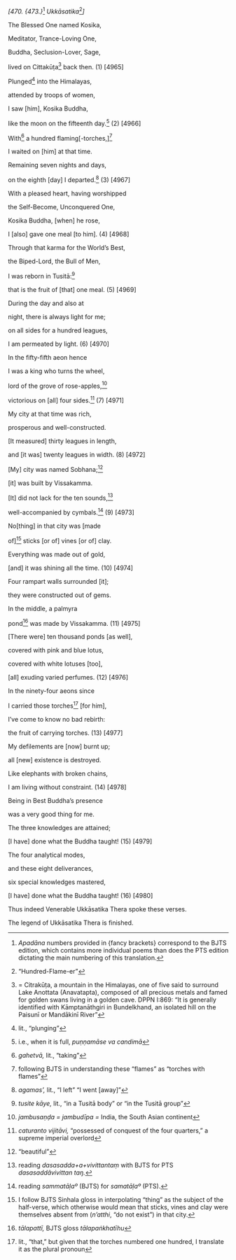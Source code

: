 *\[470. {473.}*[^1] *Ukkāsatika*[^2]*\]*

The Blessed One named Kosika,

Meditator, Trance-Loving One,

Buddha, Seclusion-Lover, Sage,

lived on Cittakūṭa[^3] back then. (1) \[4965\]

Plunged[^4] into the Himalayas,

attended by troops of women,

I saw \[him\], Kosika Buddha,

like the moon on the fifteenth day.[^5] (2) \[4966\]

With[^6] a hundred flaming\[-torches,\][^7]

I waited on \[him\] at that time.

Remaining seven nights and days,

on the eighth \[day\] I departed.[^8] (3) \[4967\]

With a pleased heart, having worshipped

the Self-Become, Unconquered One,

Kosika Buddha, \[when\] he rose,

I \[also\] gave one meal \[to him\]. (4) \[4968\]

Through that karma for the World’s Best,

the Biped-Lord, the Bull of Men,

I was reborn in Tusitā:[^9]

that is the fruit of \[that\] one meal. (5) \[4969\]

During the day and also at

night, there is always light for me;

on all sides for a hundred leagues,

I am permeated by light. (6) \[4970\]

In the fifty-fifth aeon hence

I was a king who turns the wheel,

lord of the grove of rose-apples,[^10]

victorious on \[all\] four sides.[^11] (7) \[4971\]

My city at that time was rich,

prosperous and well-constructed.

\[It measured\] thirty leagues in length,

and \[it was\] twenty leagues in width. (8) \[4972\]

\[My\] city was named Sobhana;[^12]

\[it\] was built by Vissakamma.

\[It\] did not lack for the ten sounds,[^13]

well-accompanied by cymbals.[^14] (9) \[4973\]

No\[thing\] in that city was \[made

of\][^15] sticks \[or of\] vines \[or of\] clay.

Everything was made out of gold,

\[and\] it was shining all the time. (10) \[4974\]

Four rampart walls surrounded \[it\];

they were constructed out of gems.

In the middle, a palmyra

pond[^16] was made by Vissakamma. (11) \[4975\]

\[There were\] ten thousand ponds \[as well\],

covered with pink and blue lotus,

covered with white lotuses \[too\],

\[all\] exuding varied perfumes. (12) \[4976\]

In the ninety-four aeons since

I carried those torches[^17] \[for him\],

I’ve come to know no bad rebirth:

the fruit of carrying torches. (13) \[4977\]

My defilements are \[now\] burnt up;

all \[new\] existence is destroyed.

Like elephants with broken chains,

I am living without constraint. (14) \[4978\]

Being in Best Buddha’s presence

was a very good thing for me.

The three knowledges are attained;

\[I have\] done what the Buddha taught! (15) \[4979\]

The four analytical modes,

and these eight deliverances,

six special knowledges mastered,

\[I have\] done what the Buddha taught! (16) \[4980\]

Thus indeed Venerable Ukkāsatika Thera spoke these verses.

The legend of Ukkāsatika Thera is finished.

[^1]: *Apadāna* numbers provided in {fancy brackets} correspond to the
    BJTS edition, which contains more individual poems than does the PTS
    edition dictating the main numbering of this translation.

[^2]: “Hundred-Flame-er”

[^3]: = Citrakūṭa, a mountain in the Himalayas, one of five said to
    surround Lake Anottata (Anavatapta), composed of all precious metals
    and famed for golden swans living in a golden cave. DPPN I:869: “It
    is generally identified with Kāmptanāthgiri in Bundelkhand, an
    isolated hill on the Paisunī or Mandākinī River”

[^4]: lit., “plunging”

[^5]: i.e., when it is full, *puṇṇamāse va candimā*

[^6]: *gahetvā,* lit., “taking”

[^7]: following BJTS in understanding these “flames” as “torches with
    flames”

[^8]: *agamas’,* lit., “I left” “I went \[away\]”

[^9]: *tusite kāye,* lit., “in a Tusitā body” or “in the Tusitā group”

[^10]: *jambusaṇḍa = jambudīpa =* India, the South Asian continent

[^11]: *caturanto vijitāvi,* “possessed of conquest of the four
    quarters,” a supreme imperial overlord

[^12]: “beautiful”

[^13]: reading *dasasadda+a+vivittantaṃ* with BJTS for PTS
    *dasasaddâvivittan taŋ.*

[^14]: reading *sammatāḷaº* (BJTS) for *samatāḷaº* (PTS).

[^15]: I follow BJTS Sinhala gloss in interpolating “thing” as the
    subject of the half-verse, which otherwise would mean that sticks,
    vines and clay were themselves absent from (*n’atthi*, “do not
    exist”) in that city.

[^16]: *tālapattī,* BJTS gloss *tālapaṅkhatīhu*

[^17]: lit., “that,” but given that the torches numbered one hundred, I
    translate it as the plural pronoun
